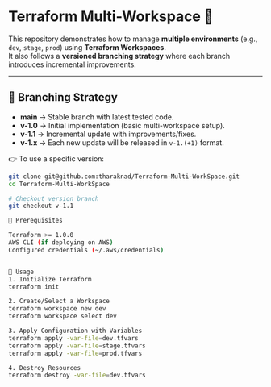 # Terraform Multi-Workspace 🚀

This repository demonstrates how to manage **multiple environments** (e.g., `dev`, `stage`, `prod`) using **Terraform Workspaces**.  
It also follows a **versioned branching strategy** where each branch introduces incremental improvements.

---

## 📂 Branching Strategy

- **main** → Stable branch with latest tested code.  
- **v-1.0** → Initial implementation (basic multi-workspace setup).  
- **v-1.1** → Incremental update with improvements/fixes.  
- **v-1.x** → Each new update will be released in `v-1.(+1)` format.  

👉 To use a specific version:
```bash
git clone git@github.com:tharaknad/Terraform-Multi-WorkSpace.git
cd Terraform-Multi-WorkSpace

# Checkout version branch
git checkout v-1.1

🚀 Prerequisites

Terraform >= 1.0.0
AWS CLI (if deploying on AWS)
Configured credentials (~/.aws/credentials)


🔧 Usage
1. Initialize Terraform
terraform init

2. Create/Select a Workspace
terraform workspace new dev
terraform workspace select dev

3. Apply Configuration with Variables
terraform apply -var-file=dev.tfvars
terraform apply -var-file=stage.tfvars
terraform apply -var-file=prod.tfvars

4. Destroy Resources
terraform destroy -var-file=dev.tfvars
